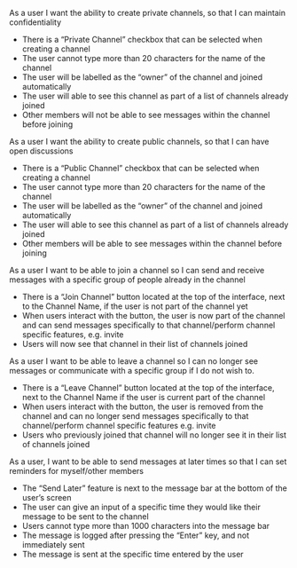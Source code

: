 As a user I want the ability to create private channels, so that I can maintain confidentiality
-	There is a “Private Channel” checkbox that can be selected when creating a channel
-	The user cannot type more than 20 characters for the name of the channel
-	The user will be labelled as the “owner” of the channel and joined automatically
-	The user will able to see this channel as part of a list of channels already joined
-	Other members will not be able to see messages within the channel before joining

As a user I want the ability to create public channels, so that I can have open discussions
-	There is a “Public Channel” checkbox that can be selected when creating a channel
-	The user cannot type more than 20 characters for the name of the channel
-	The user will be labelled as the “owner” of the channel and joined automatically
-	The user will able to see this channel as part of a list of channels already joined
-	Other members will be able to see messages within the channel before joining

As a user I want to be able to join a channel so I can send and receive messages with a specific group of people already in the channel
-	There is a “Join Channel” button located at the top of the interface, next to the Channel Name, if the user is not part of the channel yet
-	When users interact with the button, the user is now part of the channel and can send messages specifically to that channel/perform channel specific features, e.g. invite
-	Users will now see that channel in their list of channels joined

As a user I want to be able to leave a channel so I can no longer see messages or communicate with a specific group if I do not wish to.
-	There is a “Leave Channel” button located at the top of the interface, next to the Channel Name if the user is current part of the channel
-	When users interact with the button, the user is removed from the channel and can no longer send messages specifically to that channel/perform channel specific features e.g. invite
-	Users who previously joined that channel will no longer see it in their list of channels joined

As a user, I want to be able to send messages at later times so that I can set reminders for myself/other members
-	The “Send Later” feature is next to the message bar at the bottom of the user’s screen
-	The user can give an input of a specific time they would like their message to be sent to the channel
-	Users cannot type more than 1000 characters into the message bar
-	The message is logged after pressing the “Enter” key, and not immediately sent
-	The message is sent at the specific time entered by the user
